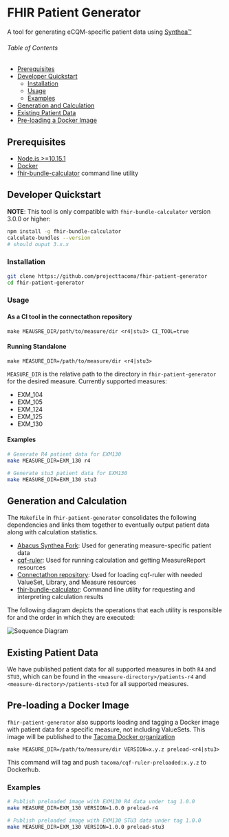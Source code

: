 # FHIR Patient Generator

A tool for generating eCQM-specific patient data using [Synthea&trade;](https://github.com/synthetichealth/synthea)

###### Table of Contents

* [Prerequisites](#prerequisites)
* [Developer Quickstart](#developer-quickstart)
  * [Installation](#installation)
  * [Usage](#usage)
  * [Examples](#examples)
* [Generation and Calculation](#generation-and-calculation)
* [Existing Patient Data](#existing-patient-data)
* [Pre-loading a Docker Image](#pre-loading-a-docker-image)

## Prerequisites
* [Node.js >=10.15.1](https://nodejs.org/en/)
* [Docker](https://www.docker.com/)
* [fhir-bundle-calculator](https://github.com/projecttacoma/fhir-bundle-calculator#installation-with-npm) command line utility

## Developer Quickstart

**NOTE**: This tool is only compatible with `fhir-bundle-calculator` version 3.0.0 or higher:

``` bash
npm install -g fhir-bundle-calculator
calculate-bundles --version
# should ouput 3.x.x
```

### Installation

``` bash
git clone https://github.com/projecttacoma/fhir-patient-generator
cd fhir-patient-generator
```

### Usage

#### As a CI tool in the connectathon repository

```
make MEAUSRE_DIR/path/to/measure/dir <r4|stu3> CI_TOOL=true
```

#### Running Standalone

```
make MEASURE_DIR=/path/to/measure/dir <r4|stu3>
```

`MEASURE_DIR` is the relative path to the directory in `fhir-patient-generator` for the desired measure. Currently supported measures:

* EXM_104
* EXM_105
* EXM_124
* EXM_125
* EXM_130

#### Examples

``` bash
# Generate R4 patient data for EXM130
make MEASURE_DIR=EXM_130 r4

# Generate stu3 patient data for EXM130
make MEASURE_DIR=EXM_130 stu3
```

## Generation and Calculation

The `Makefile` in `fhir-patient-generator` consolidates the following dependencies and links them together to eventually output patient data along with calculation statistics.

* [Abacus Synthea Fork](https://github.com/projecttacoma/synthea): Used for generating measure-specific patient data
* [cqf-ruler](https://github.com/DBCG/cqf-ruler): Used for running calculation and getting MeasureReport resources
* [Connectathon repository](https://github.com/DBCG/connectathon): Used for loading cqf-ruler with needed ValueSet, Library, and Measure resources
* [fhir-bundle-calculator](https://github.com/projecttacoma/fhir-bundle-calculator): Command line utility for requesting and interpreting calculation results

The following diagram depicts the operations that each utility is responsible for and the order in which they are executed:

![Sequence Diagram](https://mermaid.ink/img/eyJjb2RlIjoic2VxdWVuY2VEaWFncmFtXG5wYXJ0aWNpcGFudCBTIGFzIFN5bnRoZWFcbnBhcnRpY2lwYW50IGZwZyBhcyBmaGlyLXBhdGllbnQtZ2VuZXJhdG9yXG5wYXJ0aWNpcGFudCBmYmMgYXMgZmhpci1idW5kbGUtY2FsY3VsYXRvclxucGFydGljaXBhbnQgQyBhcyBjcWYtcnVsZXJcblxuZnBnIC0-PiBDOiBzdGFydCBkb2NrZXIgY29udGFpbmVyXG5mcGcgLT4-IEM6IFBPU1QgVmFsdWVTZXQsIExpYnJhcnksIE1lYXN1cmUgcmVzb3VyY2VzXG5mcGcgLT4-IFM6IGdlbmVyYXRlIG1lYXN1cmUtc3BlY2lmaWMgcGF0aWVudHNcblMgLT4-IFM6IHdyaXRlIEZISVIgYnVuZGxlcyB0byBvdXRwdXQgZGlyZWN0b3J5XG5mcGcgLT4-IGZiYzogcnVuIGNhbGN1bGF0aW9uIG9uIGJ1bmRsZXMgaW4gU3ludGhlYSBvdXRwdXQgZGlyZWN0b3J5XG5cbmxvb3AgZm9yIGVhY2ggYnVuZGxlXG5mYmMgLT4-IEM6IFBPU1QgYnVuZGxlXG5DIC0-PiBmYmM6IHJlc3BvbmQgd2l0aCBjcmVhdGVkIHJlc291cmNlc1xuZmJjIC0-PiBmYmM6IHBhcnNlIHJlc3BvbnNlIGZvciBwYXRpZW50IElEXG5mYmMgLT4-IEM6IEdFVCAvJGV2YWx1YXRlLW1lYXN1cmUgZm9yIHBhdGllbnRcbkMgLT4-IGZiYzogcmVzcG9uZCB3aXRoIGluZGl2aWR1YWwgTWVhc3VyZVJlcG9ydFxuZmJjIC0-PiBmcGc6IHdyaXRlIE1lYXN1cmVSZXBvcnQgdG8gZGlza1xuXG5hbHQgaXMgbnVtZXJhdG9yXG5mYmMgLT4-IGZwZzogd3JpdGUgYnVuZGxlIHRvIFwibnVtZXJhdG9yXCIgZGlyZWN0b3J5XG5lbHNlIGlzIGRlbm9taW5hdG9yXG5mYmMgLT4-IGZwZzogd3JpdGUgYnVuZGxlIHRvIFwiZGVub21pbmF0b3JcIiBkaXJlY3RvcnlcbmVsc2UgaXMgaW5pdGlhbCBwb3B1bGF0aW9uXG5mYmMgLT4-IGZwZzogd3JpdGUgYnVuZGxlIHRvIFwiaXBvcFwiIGRpcmVjdG9yeVxuZWxzZSBpcyBubyBwb3B1bGF0aW9uXG5mYmMgLT4-IGZwZzogd3JpdGUgYnVuZGxlIHRvIFwibm9uZVwiIGRpcmVjdG9yeVxuZW5kXG5lbmRcblxuZmJjIC0-PiBDOiBHRVQgLyRldmFsdWF0ZS1tZWFzdXJlIGZvciBhbGwgcGF0aWVudHNcbkMgLT4-IGZiYzogcmVzcG9uZCB3aXRoIHBhdGllbnQtbGlzdCBNZWFzdXJlUmVwb3J0XG5mYmMgLT4-IGZwZzogd3JpdGUgcGF0aWVudC1saXN0IE1lYXN1cmVSZXBvcnQgdG8gZGlza1xuIiwibWVybWFpZCI6eyJ0aGVtZSI6ImRlZmF1bHQifX0)

## Existing Patient Data

We have published patient data for all supported measures in both `R4` and `STU3`, which can be found in the `<measure-directory>/patients-r4` and `<measure-directory>/patients-stu3` for all supported measures.

## Pre-loading a Docker Image

`fhir-patient-generator` also supports loading and tagging a Docker image with patient data for a specific measure, not including ValueSets. This image will be published to the [Tacoma Docker organization](https://hub.docker.com/r/tacoma/cqf-ruler-preloaded/tags)

```
make MEASURE_DIR=/path/to/measure/dir VERSION=x.y.z preload-<r4|stu3>
```

This command will tag and push `tacoma/cqf-ruler-preloaded:x.y.z` to Dockerhub.

### Examples

``` bash
# Publish preloaded image with EXM130 R4 data under tag 1.0.0
make MEASURE_DIR=EXM_130 VERSION=1.0.0 preload-r4

# Publish preloaded image with EXM130 STU3 data under tag 1.0.0
make MEASURE_DIR=EXM_130 VERSION=1.0.0 preload-stu3
```
